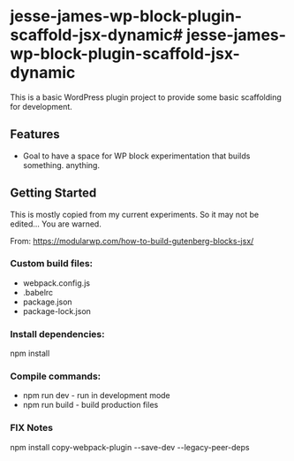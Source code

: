# jesse-james-wp-block-plugin-scaffold-jsx-dynamic# jesse-james-wp-block-plugin-scaffold-jsx-dynamic

This is a basic WordPress plugin project to provide some basic scaffolding for development.

## Features

* Goal to have a space for WP block experimentation that builds something. anything.

## Getting Started

This is mostly copied from my current experiments. So it may not be edited... You are warned.

From: https://modularwp.com/how-to-build-gutenberg-blocks-jsx/

### Custom build files:

- webpack.config.js
- .babelrc 
- package.json                    
- package-lock.json

### Install dependencies:
npm install

### Compile commands:
- npm run dev - run in development mode
- npm run build - build production files


### FIX Notes

npm install copy-webpack-plugin --save-dev --legacy-peer-deps


